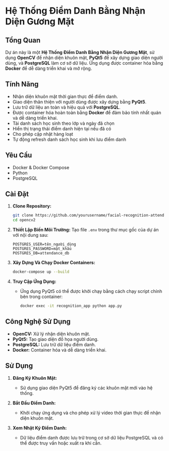 # Hệ Thống Điểm Danh Bằng Nhận Diện Gương Mặt

## Tổng Quan
Dự án này là một **Hệ Thống Điểm Danh Bằng Nhận Diện Gương Mặt**, sử dụng **OpenCV** để nhận diện khuôn mặt, **PyQt5** để xây dựng giao diện người dùng, và **PostgreSQL** làm cơ sở dữ liệu. Ứng dụng được container hóa bằng **Docker** để dễ dàng triển khai và mở rộng.

## Tính Năng
- Nhận diện khuôn mặt thời gian thực để điểm danh.
- Giao diện thân thiện với người dùng được xây dựng bằng **PyQt5**.
- Lưu trữ dữ liệu an toàn và hiệu quả với **PostgreSQL**.
- Được container hóa hoàn toàn bằng **Docker** để đảm bảo tính nhất quán và dễ dàng triển khai.
- Tải danh sách học sinh theo lớp và ngày đã chọn
- Hiển thị trạng thái điểm danh hiện tại nếu đã có
- Cho phép cập nhật hàng loạt
- Tự động refresh danh sách học sinh khi lưu điểm danh

## Yêu Cầu
- Docker & Docker Compose
- Python
- PostgreSQL

## Cài Đặt

1. **Clone Repository:**
   ```bash
   git clone https://github.com/yourusername/facial-recognition-attendance.git
   cd opencv2
   ```

2. **Thiết Lập Biến Môi Trường:**
   Tạo file `.env` trong thư mục gốc của dự án với nội dung sau:
   ```env
   POSTGRES_USER=tên_người_dùng
   POSTGRES_PASSWORD=mật_khẩu
   POSTGRES_DB=attendance_db
   ```

3. **Xây Dựng Và Chạy Docker Containers:**
   ```bash
   docker-compose up --build
   ```

4. **Truy Cập Ứng Dụng:**
   - Ứng dụng PyQt5 có thể được khởi chạy bằng cách chạy script chính bên trong container:
     ```bash
     docker exec -it recognition_app python app.py
     ```

## Công Nghệ Sử Dụng
- **OpenCV:** Xử lý nhận diện khuôn mặt.
- **PyQt5:** Tạo giao diện đồ họa người dùng.
- **PostgreSQL:** Lưu trữ dữ liệu điểm danh.
- **Docker:** Container hóa và dễ dàng triển khai.

## Sử Dụng
1. **Đăng Ký Khuôn Mặt:**
   - Sử dụng giao diện PyQt5 để đăng ký các khuôn mặt mới vào hệ thống.
   
2. **Bắt Đầu Điểm Danh:**
   - Khởi chạy ứng dụng và cho phép xử lý video thời gian thực để nhận diện khuôn mặt.

3. **Xem Nhật Ký Điểm Danh:**
   - Dữ liệu điểm danh được lưu trữ trong cơ sở dữ liệu PostgreSQL và có thể được truy vấn hoặc xuất ra khi cần.



